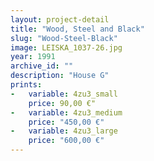 ```yaml
---
layout: project-detail
title: "Wood, Steel and Black"
slug: "Wood-Steel-Black"
image: LEISKA_1037-26.jpg
year: 1991
archive_id: ""
description: "House G"
prints:
-   variable: 4zu3_small
    price: 90,00 €"
-   variable: 4zu3_medium
    price: "450,00 €"
-   variable: 4zu3_large
    price: "600,00 €"
---
```

